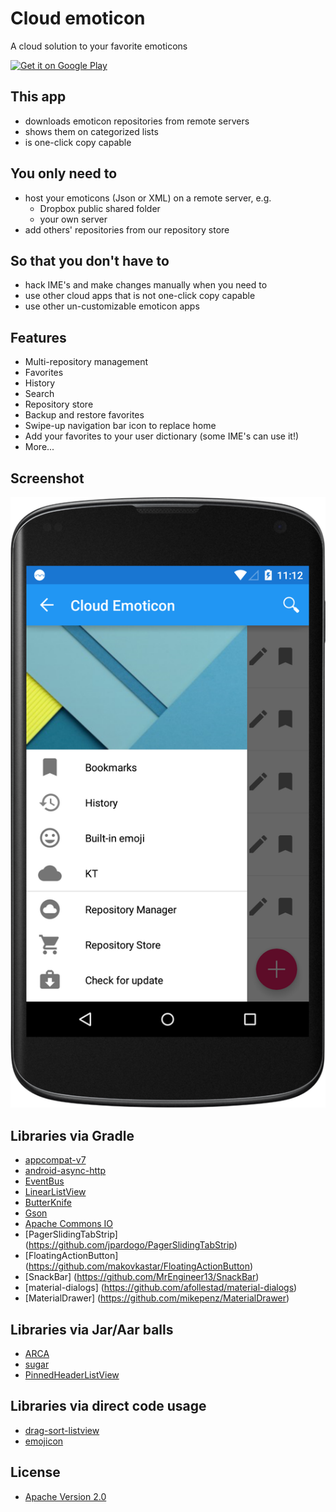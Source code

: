 # Cloud emoticon

A cloud solution to your favorite emoticons

<a href="https://play.google.com/store/apps/details?id=org.ktachibana.cloudemoji">
  <img alt="Get it on Google Play"
       src="https://developer.android.com/images/brand/en_generic_rgb_wo_60.png" />
</a>

## This app
* downloads emoticon repositories from remote servers
* shows them on categorized lists
* is one-click copy capable

## You only need to
* host your emoticons (Json or XML) on a remote server, e.g.
    * Dropbox public shared folder
    * your own server
* add others' repositories from our repository store

## So that you don't have to
* hack IME's and make changes manually when you need to
* use other cloud apps that is not one-click copy capable
* use other un-customizable emoticon apps

## Features
* Multi-repository management
* Favorites
* History
* Search
* Repository store
* Backup and restore favorites
* Swipe-up navigation bar icon to replace home
* Add your favorites to your user dictionary (some IME's can use it!)
* More...

## Screenshot
![screenshot](https://raw.githubusercontent.com/KTachibanaM/cloudemoji/master/screenshots/main.png)

## Libraries via Gradle
* [appcompat-v7](https://developer.android.com/tools/support-library/features.html#v7)
* [android-async-http](https://github.com/loopj/android-async-http)
* [EventBus](https://github.com/greenrobot/EventBus)
* [LinearListView](https://github.com/frankiesardo/LinearListView)
* [ButterKnife](https://github.com/JakeWharton/butterknife)
* [Gson](https://code.google.com/p/google-gson/)
* [Apache Commons IO](http://commons.apache.org/proper/commons-io/)
* [PagerSlidingTabStrip] (https://github.com/jpardogo/PagerSlidingTabStrip)
* [FloatingActionButton] (https://github.com/makovkastar/FloatingActionButton)
* [SnackBar] (https://github.com/MrEngineer13/SnackBar)
* [material-dialogs] (https://github.com/afollestad/material-dialogs)
* [MaterialDrawer] (https://github.com/mikepenz/MaterialDrawer)

## Libraries via Jar/Aar balls
* [ARCA](https://github.com/ACRA/acra)
* [sugar](https://github.com/satyan/sugar)
* [PinnedHeaderListView](https://github.com/JimiSmith/PinnedHeaderListView)

## Libraries via direct code usage
* [drag-sort-listview](https://github.com/bauerca/drag-sort-listview)
* [emojicon](https://github.com/rockerhieu/emojicon)

## License
* [Apache Version 2.0](http://www.apache.org/licenses/LICENSE-2.0)